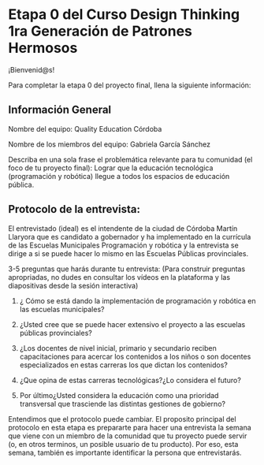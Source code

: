 # Etapa 0 del Curso Design Thinking 1ra Generación de Patrones Hermosos

¡Bienvenid@s!

Para completar la etapa 0 del proyecto final, llena la siguiente información:

## Información General

Nombre del equipo: Quality Education Córdoba

Nombre de los miembros del equipo: Gabriela García Sánchez

Describa en una sola frase el problemática relevante para tu comunidad (el foco de tu proyecto final): Lograr que la educación tecnológica (programación y robótica)  llegue a todos los espacios de educación pública.

## Protocolo de la entrevista:

El entrevistado (ideal) es el intendente de la ciudad de Córdoba Martín Llaryora que es candidato a gobernador y ha implementado en la currícula de las Escuelas Municipales Programación y robótica y la entrevista se dirige a si se puede hacer lo mismo en las Escuelas Públicas provinciales.

3-5 preguntas que harás durante tu entrevista:
(Para construir preguntas apropriadas, no dudes en consultar los vídeos en la plataforma y las diapositivas desde la sesión interactiva)

1. ¿ Cómo se está dando la implementación de programación y robótica en las escuelas municipales?

2. ¿Usted cree que se puede hacer extensivo el proyecto a las escuelas públicas provinciales?

3. ¿Los docentes de nivel inicial, primario y secundario reciben capacitaciones para acercar los contenidos a los niños o son docentes especializados en estas carreras los que dictan los contenidos?

4. ¿Que opina de estas carreras tecnológicas?¿Lo considera el futuro?

5. Por último¿Usted considera la educación como una prioridad transversal que trasciende las distintas gestiones de gobierno?

Entendimos que el protocolo puede cambiar. El proposito principal del protocolo en esta etapa es prepararte para hacer una entrevista la semana que viene con un miembro de la comunidad que tu proyecto puede servir (o, en otros terminos, un posible usuario de tu producto). Por eso, esta semana, también es importante identificar la persona que entrevistarás. 
